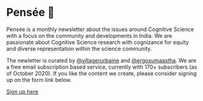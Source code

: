 # Pensée 🧠 

Pensée is a monthly newsletter about the issues around Cognitive Science with a focus on the community and developments in India.
We are passionate about Cognitive Science research with cognizance for equity and diverse representation within the science community.

The newletter is curated by [@villagerurbaine][] and [@ergosumaastha][].
We are a free email subscription based service, currently with 170+ subscribers (as of October 2020).
If you like the content we create, please consider signing up on the form link below.

[Sign up here][]

[@villagerurbaine]: https://twitter.com/villagerurbaine
[@ergosumaastha]: https://twitter.com/ergosumaastha
[Sign up here]: https://docs.google.com/forms/d/e/1FAIpQLSeQC1xTwqAXrjlfR-3WWn2imLPmY5qj5e8zbuKe9CT-C9ozGw/viewform